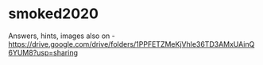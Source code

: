 # smoked2020

Answers, hints, images  also on -https://drive.google.com/drive/folders/1PPFETZMeKjVhle36TD3AMxUAinQ6YUM8?usp=sharing
